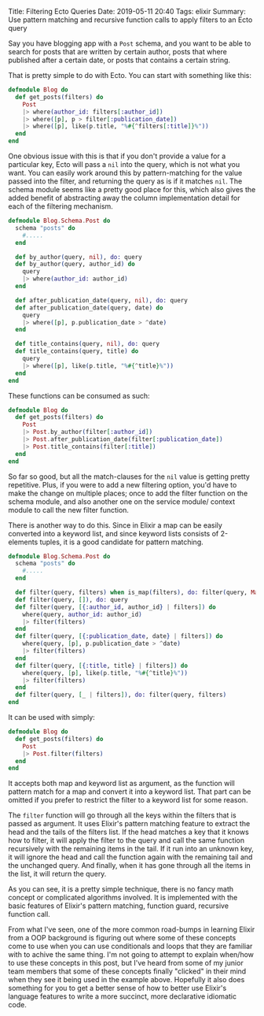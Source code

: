Title: Filtering Ecto Queries
Date: 2019-05-11 20:40
Tags: elixir
Summary: Use pattern matching and recursive function calls to apply filters to an Ecto query

Say you have blogging app with a `Post` schema, and you want to be able to search for posts that are written by certain author, posts that where published after a certain date, or posts that contains a certain string.

That is pretty simple to do with Ecto. You can start with something like this:

```elixir
defmodule Blog do
  def get_posts(filters) do
    Post
    |> where(author_id: filters[:author_id])
    |> where([p], p > filter[:publication_date])
    |> where([p], like(p.title, "%#{^filters[:title]}%"))
  end
end
```

One obvious issue with this is that if you don't provide a value for a particular key, Ecto will pass a `nil` into the query, which is not what you want. You can easily work around this by pattern-matching for the value passed into the filter, and returning the query as is if it matches `nil`. The schema module seems like a pretty good place for this, which also gives the added benefit of abstracting away the column implementation detail for each of the filtering mechanism.

```elixir
defmodule Blog.Schema.Post do
  schema "posts" do
    #.....
  end

  def by_author(query, nil), do: query
  def by_author(query, author_id) do
    query
    |> where(author_id: author_id)
  end

  def after_publication_date(query, nil), do: query
  def after_publication_date(query, date) do
    query
    |> where([p], p.publication_date > ^date)
  end

  def title_contains(query, nil), do: query
  def title_contains(query, title) do
    query
    |> where([p], like(p.title, "%#{^title}%"))
  end
end
```

These functions can be consumed as such:

```elixir
defmodule Blog do
  def get_posts(filters) do
    Post
    |> Post.by_author(filter[:author_id])
    |> Post.after_publication_date(filter[:publication_date])
    |> Post.title_contains(filter[:title])
  end
end
```

So far so good, but all the match-clauses for the `nil` value is getting pretty repetitive. Plus, if you were to add a new filtering option, you'd have to make the change on multiple places; once to add the filter function on the schema module, and also another one on the service module/ context module to call the new filter function.

There is another way to do this. Since in Elixir a map can be easily converted into a keyword list, and since keyword lists consists of 2-elements tuples, it is a good candidate for pattern matching.

```elixir
defmodule Blog.Schema.Post do
  schema "posts" do
    #.....
  end

  def filter(query, filters) when is_map(filters), do: filter(query, Map.to_list(filters))
  def filter(query, []), do: query
  def filter(query, [{:author_id, author_id} | filters]) do
    where(query, author_id: author_id)
    |> filter(filters)
  end
  def filter(query, [{:publication_date, date} | filters]) do
    where(query, [p], p.publication_date > ^date)
    |> filter(filters)
  end
  def filter(query, [{:title, title} | filters]) do
    where(query, [p], like(p.title, "%#{^title}%"))
    |> filter(filters)
  end
  def filter(query, [_ | filters]), do: filter(query, filters)
end
```

It can be used with simply:

```elixir
defmodule Blog do
  def get_posts(filters) do
    Post
    |> Post.filter(filters)
  end
end
```

It accepts both map and keyword list as argument, as the function will pattern match for a map and convert it into a keyword list. That part can be omitted if you prefer to restrict the filter to a keyword list for some reason.

The `filter` function will go through all the keys within the filters that is passed as argument. It uses Elixir's pattern matching feature to extract the head and the tails of the filters list. If the head matches a key that it knows how to filter, it will apply the filter to the query and call the same function recursively with the remaining items in the tail. If it run into an unknown key, it will ignore the head and call the function again with the remaining tail and the unchanged query. And finally, when it has gone through all the items in the list, it will return the query.

As you can see, it is a pretty simple technique, there is no fancy math concept or complicated algorithms involved. It is implemented with the basic features of Elixir's pattern matching, function guard, recursive function call.

From what I've seen, one of the more common road-bumps in learning Elixir from a OOP background is figuring out where some of these concepts come to use when you can use conditionals and loops that they are familiar with to achive the same thing. I'm not going to attempt to explain when/how to use these concepts in this post, but I've heard from some of my junior team members that some of these concepts finally "clicked" in their mind when they see it being used in the example above. Hopefully it also does something for you to get a better sense of how to better use Elixir's language features to write a more succinct, more declarative idiomatic code.
